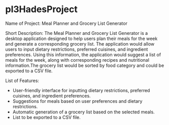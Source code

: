 # pl3HadesProject

Name of Project: Meal Planner and Grocery List Generator

Short Description:
        The Meal Planner and Grocery List Generator is a desktop application designed to help users plan their meals for the week and generate a corresponding grocery list. The application would allow users to input dietary restrictions, preferred cuisines, and ingredient preferences. Using this information, the application would suggest a list of meals for the week, along with corresponding recipes and nutritional information.The grocery list would be sorted by food category and could be exported to a CSV file.

List of Features:
  - User-friendly interface for inputting dietary restrictions, preferred cuisines, and ingredient preferences.
  - Suggestions for meals based on user preferences and dietary restrictions.
  - Automatic generation of a grocery list based on the selected meals.
  - List to be exported to a CSV file.
